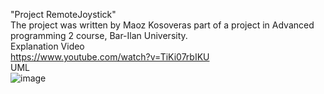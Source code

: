 "Project RemoteJoystick"<br/>
The project was written by Maoz Kosoveras part of a project in Advanced programming 2 course, Bar-Ilan University.<br/>
Explanation Video<br/>
https://www.youtube.com/watch?v=TiKi07rbIKU <br/>
UML<br/>
![image](https://user-images.githubusercontent.com/17682527/123547312-ee543a00-d768-11eb-8622-8404023aa1cf.png)

